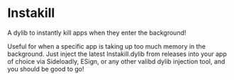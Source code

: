 # Instakill
 A dylib to instantly kill apps when they enter the background!

Useful for when a specific app is taking up too much memory in the background. Just inject the latest Instakill.dylib from releases into your app of choice via Sideloadly, ESign, or any other valibd dylib injection tool, and you should be good to go!
